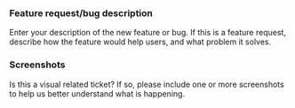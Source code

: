 ### Feature request/bug description

Enter your description of the new feature or bug.
If this is a feature request, describe how the feature would help users, and what problem it solves.


### Screenshots

Is this a visual related ticket? If so, please include one or more screenshots to help us better understand what is happening.
